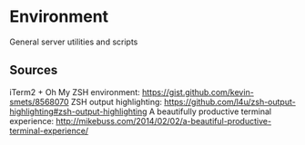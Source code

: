 # Environment
General server utilities and scripts

## Sources

iTerm2 + Oh My ZSH environment: https://gist.github.com/kevin-smets/8568070
ZSH output highlighting: https://github.com/l4u/zsh-output-highlighting#zsh-output-highlighting
A beautifully productive terminal experience: http://mikebuss.com/2014/02/02/a-beautiful-productive-terminal-experience/
